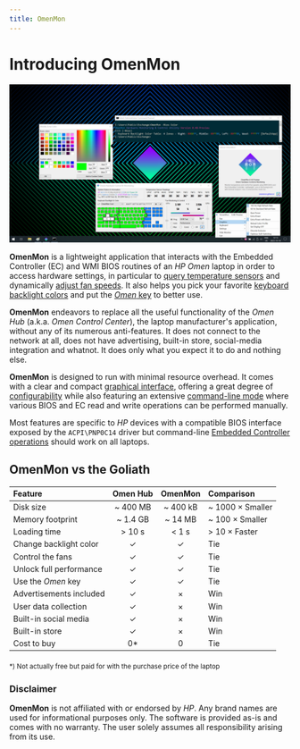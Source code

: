 ```yaml
---
title: OmenMon
---
```


# Introducing OmenMon

![OmenMon graphical mode overview](/pic/gui-overview.png)

**OmenMon** is a lightweight application that interacts with the Embedded Controller (EC) and WMI BIOS routines of an _HP Omen_ laptop in order to access hardware settings, in particular to [query temperature sensors](/gui#temperature) and dynamically [adjust fan speeds](/gui#fan-control). It also helps you pick your favorite [keyboard backlight colors](/gui#keyboard) and put the [_Omen_ key](/config#key) to better use.

**OmenMon** endeavors to replace all the useful functionality of the _Omen Hub_ (a.k.a. _Omen Control Center_), the laptop manufacturer's application, without any of its numerous anti-features. It does not connect to the network at all, does not have advertising, built-in store, social-media integration and whatnot. It does only what you expect it to do and nothing else.

**OmenMon** is designed to run with minimal resource overhead. It comes with a clear and compact [graphical interface](/gui), offering a great degree of [configurability](/config) while also featuring an extensive [command-line mode](/cli) where various BIOS and EC read and write operations can be performed manually. 

Most features are specific to _HP_ devices with a compatible BIOS interface exposed by the `ACPI\PNP0C14` driver but command-line [Embedded Controller operations](/cli#ec) should work on all laptops.

## OmenMon vs the Goliath

| Feature                 | Omen Hub |  OmenMon | Comparison       |
|:------------------------|:--------:|:--------:|:-----------------|
| Disk size               | ~ 400 MB | ~ 400 kB | ~ 1000 × Smaller |
| Memory footprint        | ~ 1.4 GB | ~ 14 MB  | ~ 100 × Smaller  |
| Loading time            | > 10 s   | < 1 s    | > 10 × Faster    |
| Change backlight color  | ✓        | ✓        | Tie              |
| Control the fans        | ✓        | ✓        | Tie              |
| Unlock full performance | ✓        | ✓        | Tie              |
| Use the _Omen_ key      | ✓        | ✓        | Tie              |
| Advertisements included | ✓        | ×        | Win              |
| User data collection    | ✓        | ×        | Win              |
| Built-in social media   | ✓        | ×        | Win              |
| Built-in store          | ✓        | ×        | Win              |
| Cost to buy             | 0*       | 0        | Tie              |

<sub>*) Not actually free but paid for with the purchase price of the laptop</sub>

### Disclaimer

**OmenMon** is not affiliated with or endorsed by _HP_. Any brand names are used for informational purposes only. The software is provided as-is and comes with no warranty. The user solely assumes all responsibility arising from its use.
